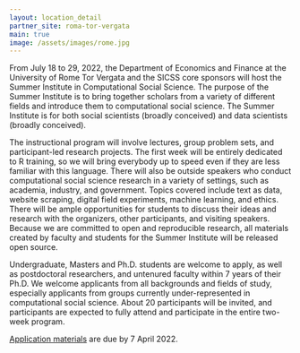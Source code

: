 ```yaml
---
layout: location_detail
partner_site: roma-tor-vergata
main: true
image: /assets/images/rome.jpg
---
```


From July 18 to 29, 2022, the Department of Economics and Finance at the University of Rome Tor Vergata and the SICSS core sponsors will host the Summer Institute in Computational Social Science. The purpose of the Summer Institute is to bring together scholars from a variety of different fields and introduce them to computational social science. The Summer Institute is for both social scientists (broadly conceived) and data scientists (broadly conceived).

The instructional program will involve lectures, group problem sets, and participant-led research projects. The first week will be entirely dedicated to R training, so we will bring everybody up to speed even if they are less familiar with this language. There will also be outside speakers who conduct computational social science research in a variety of settings, such as academia, industry, and government. Topics covered include text as data, website scraping, digital field experiments, machine learning, and ethics. There will be ample opportunities for students to discuss their ideas and research with the organizers, other participants, and visiting speakers. Because we are committed to open and reproducible research, all materials created by faculty and students for the Summer Institute will be released open source.

Undergraduate, Masters and Ph.D. students are welcome to apply, as well as postdoctoral researchers, and untenured faculty within 7 years of their Ph.D. We welcome applicants from all backgrounds and fields of study, especially applicants from groups currently under-represented in computational social science. About 20 participants will be invited, and participants are expected to fully attend and participate in the entire two-week program.

[Application materials](https://compsocialscience.github.io/summer-institute/2022/roma-tor-vergata/apply) are due by 7 April 2022.
